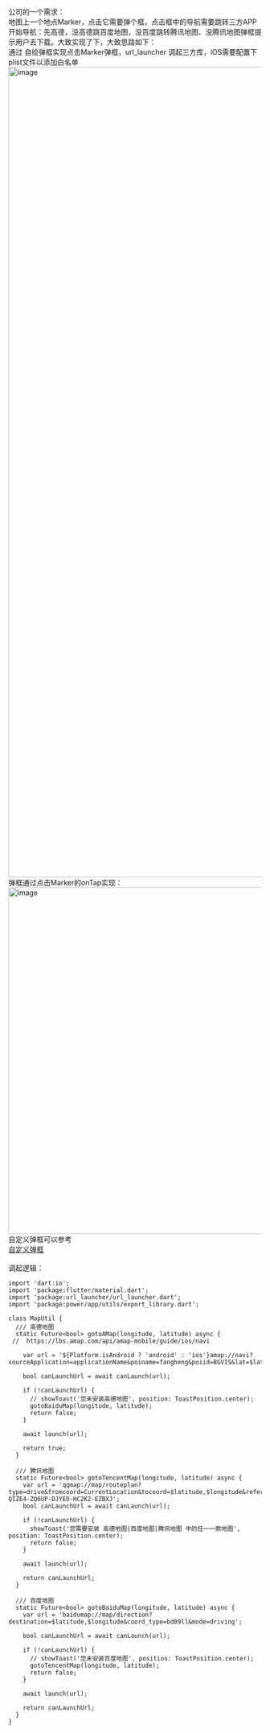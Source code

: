 
公司的一个需求：<br/>
地图上一个地点Marker，点击它需要弹个框，点击框中的导航需要跳转三方APP开始导航：先高德，没高德跳百度地图，没百度跳转腾讯地图、没腾讯地图弹框提示用户去下载。大致实现了下，大致思路如下：<br/>
通过 自绘弹框实现点击Marker弹框，url_launcher 调起三方库，iOS需要配置下plist文件以添加白名单 <br/>
<img width="1611" alt="image" src="https://user-images.githubusercontent.com/14305431/157789633-86cdcf64-ca14-4645-af30-2dcb50f41605.png"> <br/>
弹框通过点击Marker的onTap实现： <br/>
<img width="689" alt="image" src="https://user-images.githubusercontent.com/14305431/157790290-1eddcc18-278c-4ba7-941e-f363672d8805.png"> <br/>
自定义弹框可以参考 <br/>
[ 自定义弹框 ]( https://zhoushaoting.com/2019/11/11/%E7%A7%BB%E5%8A%A8%E7%AB%AF%E5%AD%A6%E4%B9%A0/Flutter~%E8%87%AA%E5%AE%9A%E4%B9%89Dialog(%E5%9F%BA%E6%9C%AC%E7%9A%84%E7%BB%84%E4%BB%B6%E5%B0%81%E8%A3%85)/ )   <br/>
<br/>
调起逻辑：<br/>
```
import 'dart:io';
import 'package:flutter/material.dart';
import 'package:url_launcher/url_launcher.dart';
import 'package:power/app/utils/export_library.dart';

class MapUtil {
  /// 高德地图
  static Future<bool> gotoAMap(longitude, latitude) async {
 //  https://lbs.amap.com/api/amap-mobile/guide/ios/navi
 
    var url = '${Platform.isAndroid ? 'android' : 'ios'}amap://navi?sourceApplication=applicationName&poiname=fangheng&poiid=BGVIS&lat=$latitude&lon=$longitude&dev=1&style=2';

    bool canLaunchUrl = await canLaunch(url);

    if (!canLaunchUrl) {
      // showToast('您未安装高德地图', position: ToastPosition.center);
      gotoBaiduMap(longitude, latitude);
      return false;
    }

    await launch(url);

    return true;
  }

  /// 腾讯地图
  static Future<bool> gotoTencentMap(longitude, latitude) async {
    var url = 'qqmap://map/routeplan?type=drive&fromcoord=CurrentLocation&tocoord=$latitude,$longitude&referer=IXHBZ-QIZE4-ZQ6UP-DJYEO-HC2K2-EZBXJ';
    bool canLaunchUrl = await canLaunch(url);

    if (!canLaunchUrl) {
      showToast('您需要安装 高德地图|百度地图|腾讯地图 中的任一一款地图', position: ToastPosition.center);
      return false;
    }

    await launch(url);

    return canLaunchUrl;
  }

  /// 百度地图
  static Future<bool> gotoBaiduMap(longitude, latitude) async {
    var url = 'baidumap://map/direction?destination=$latitude,$longitude&coord_type=bd09ll&mode=driving';

    bool canLaunchUrl = await canLaunch(url);

    if (!canLaunchUrl) {
      // showToast('您未安装百度地图', position: ToastPosition.center);
      gotoTencentMap(longitude, latitude);
      return false;
    }

    await launch(url);

    return canLaunchUrl;
  }
}

```

